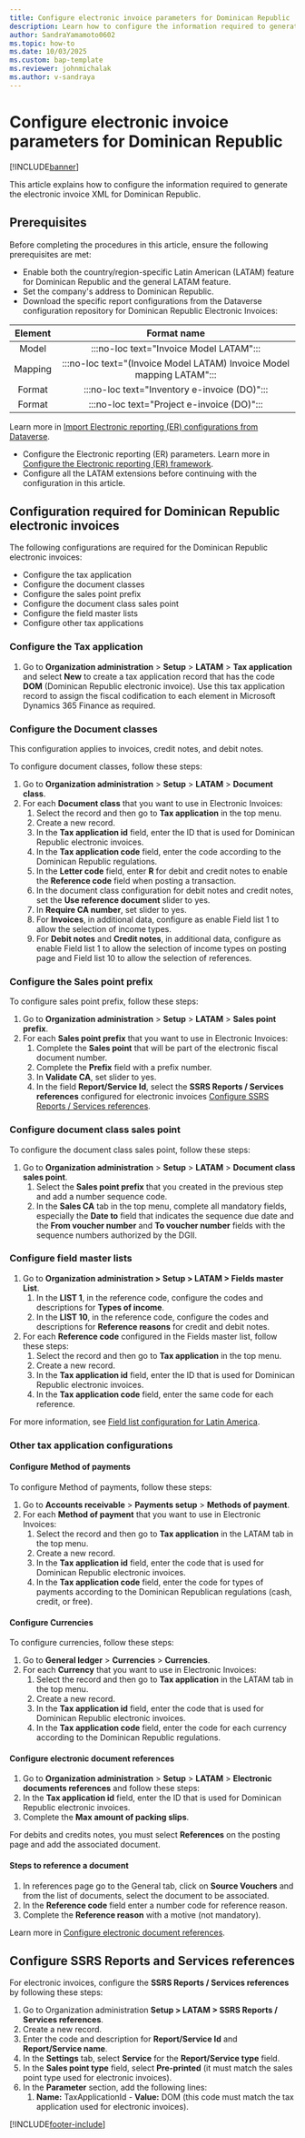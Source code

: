 ```yaml
---
title: Configure electronic invoice parameters for Dominican Republic
description: Learn how to configure the information required to generate the electronic invoice XML for Dominican Republic.
author: SandraYamamoto0602
ms.topic: how-to
ms.date: 10/03/2025
ms.custom: bap-template
ms.reviewer: johnmichalak
ms.author: v-sandraya
---
```


# Configure electronic invoice parameters for Dominican Republic

[!INCLUDE[banner](../../includes/banner.md)]

This article explains how to configure the information required to generate the electronic invoice XML for Dominican Republic.

## Prerequisites

Before completing the procedures in this article, ensure the following prerequisites are met:

- Enable both the country/region-specific Latin American (LATAM) feature for Dominican Republic and the general LATAM feature. 
- Set the company's address to Dominican Republic.
- Download the specific report configurations from the Dataverse configuration repository for Dominican Republic Electronic Invoices:

| Element |                    Format name                    |
|:-------:|:-------------------------------------------------:|
| Model   | :::no-loc text="Invoice Model LATAM":::                              |
| Mapping |  :::no-loc text="(Invoice Model LATAM) Invoice Model mapping LATAM"::: |
| Format  | :::no-loc text="Inventory e-invoice (DO)":::                   |
| Format  | :::no-loc text="Project e-invoice (DO)":::                       |

Learn more in [Import Electronic reporting (ER) configurations from Dataverse](global/workspace/gsw-import-er-config-dataverse.md).
- Configure the Electronic reporting (ER) parameters. Learn more in [Configure the Electronic reporting (ER) framework](../../../fin-ops-core/dev-itpro/analytics/electronic-reporting-er-configure-parameters.md).
- Configure all the LATAM extensions before continuing with the configuration in this article.

## Configuration required for Dominican Republic electronic invoices
The following configurations are required for the Dominican Republic electronic invoices:

- Configure the tax application
- Configure the document classes
- Configure the sales point prefix
- Configure the document class sales point 
- Configure the field master lists
- Configure other tax applications

### Configure the Tax application

1. Go to **Organization administration** \> **Setup** \> **LATAM** \> **Tax application** and select **New** to create a tax application record that has the code **DOM** (Dominican Republic electronic invoice). Use this tax application record to assign the fiscal codification to each element in Microsoft Dynamics 365 Finance as required.

### Configure the Document classes

This configuration applies to invoices, credit notes, and debit notes.

To configure document classes, follow these steps:

1.	Go to **Organization administration** \> **Setup** \> **LATAM** \> **Document class**.
1. For each **Document class** that you want to use in Electronic Invoices:
   1. Select the record and then go to **Tax application** in the top menu.
   1. Create a new record.
   1. In the **Tax application id** field, enter the ID that is used for Dominican Republic electronic invoices.
   1. In the **Tax application code** field, enter the code according to the Dominican Republic regulations.
   1. In the **Letter code** field, enter **R** for debit and credit notes to enable the **Reference code** field when posting a transaction.
   1. In the document class configuration for debit notes and credit notes, set the **Use reference document** slider to yes.
   1. In **Require CA number**, set slider to yes. 
   1. For **Invoices**, in additional data, configure as enable Field list 1 to allow the selection of income types. 
   1. For **Debit notes** and **Credit notes**, in additional data, configure as enable Field list 1 to allow the selection of income types on posting page and Field list 10 to allow the selection of references. 

### Configure the Sales point prefix

To configure sales point prefix, follow these steps:

1. Go to **Organization administration** \> **Setup** \> **LATAM** \> **Sales point prefix**.
1. For each **Sales point prefix** that you want to use in Electronic Invoices:
   1. Complete the **Sales point** that will be part of the electronic fiscal document number.
   1. Complete the **Prefix** field with a prefix number.
   1. In **Validate CA**, set slider to yes.
   1. In the field **Report/Service Id**, select the **SSRS Reports / Services references** configured for electronic invoices [Configure SSRS Reports / Services references](#configure-ssrs-reports-and-services-references).

### Configure document class sales point

To configure the document class sales point, follow these steps:

1. Go to **Organization administration** \> **Setup** \> **LATAM** \> **Document class sales point**.
   1. Select the **Sales point prefix** that you created in the previous step and add a number sequence code.
   1. In the **Sales CA** tab in the top menu, complete all mandatory fields, especially the **Date to** field that indicates the sequence due date and the **From voucher number** and **To voucher number** fields with the sequence numbers authorized by the DGII.
   
### Configure field master lists

1. Go to **Organization administration > Setup > LATAM > Fields master List**.
   1. In the **LIST 1**, in the reference code, configure the codes and descriptions for **Types of income**. 
   1. In the **LIST 10**, in the reference code, configure the codes and descriptions for **Reference reasons** for credit and debit notes. 
1. For each **Reference code** configured in the Fields master list, follow these steps:
   1. Select the record and then go to **Tax application** in the top menu.
   1. Create a new record.
   1. In the **Tax application id** field, enter the ID that is used for Dominican Republic electronic invoices.
   1. In the **Tax application code** field, enter the same code for each reference.

For more information, see [Field list configuration for Latin America](ltm-core-field-master-lists.md).

### Other tax application configurations

#### Configure Method of payments

To configure Method of payments, follow these steps:

1. Go to **Accounts receivable** \> **Payments setup** \> **Methods of payment**.
1. For each **Method of payment** that you want to use in Electronic Invoices:
   1. Select the record and then go to **Tax application** in the LATAM tab in the top menu.
   1. Create a new record.
   1. In the **Tax application id** field, enter the code that is used for Dominican Republic electronic invoices.
   1. In the **Tax application code** field, enter the code for types of payments according to the Dominican Republican regulations (cash, credit, or free).

#### Configure Currencies

To configure currencies, follow these steps:

1. Go to **General ledger** \> **Currencies** \> **Currencies**.
1. For each **Currency** that you want to use in Electronic Invoices:
   1. Select the record and then go to **Tax application** in the LATAM tab in the top menu.
   1. Create a new record.
   1. In the **Tax application id** field, enter the code that is used for Dominican Republic electronic invoices.
   1. In the **Tax application code** field, enter the code for each currency according to the Dominican Republic regulations.

#### Configure electronic document references

1. Go to **Organization administration** \> **Setup** \> **LATAM** \> **Electronic documents references** and follow these steps:
1. In the **Tax application id** field, enter the ID that is used for Dominican Republic electronic invoices.
1. Complete the **Max amount of packing slips**.

For debits and credits notes, you must select **References** on the posting page and add the associated document.

#### Steps to reference a document

1. In references page go to the General tab, click on **Source Vouchers** and from the list of documents, select the document to be associated.
1. In the **Reference code** field enter a number code for reference reason.
1. Complete the **Reference reason** with a motive (not mandatory).

Learn more in [Configure electronic document references](ltm-electronic-doc-references.md).

## Configure SSRS Reports and Services references

For electronic invoices, configure the **SSRS Reports / Services references** by following these steps:

1. Go to Organization administration **Setup > LATAM > SSRS Reports / Services references**.
1. Create a new record.
1. Enter the code and description for **Report/Service Id** and **Report/Service name**.
1. In the **Settings** tab, select **Service** for the **Report/Service type** field.
1. In the **Sales point type** field, select **Pre-printed** (it must match the sales point type used for electronic invoices).
1. In the **Parameter** section, add the following lines:
    1. **Name:** TaxApplicationId - **Value:** DOM (this code must match the tax application used for electronic invoices).

[!INCLUDE[footer-include](../../../includes/footer-banner.md)]